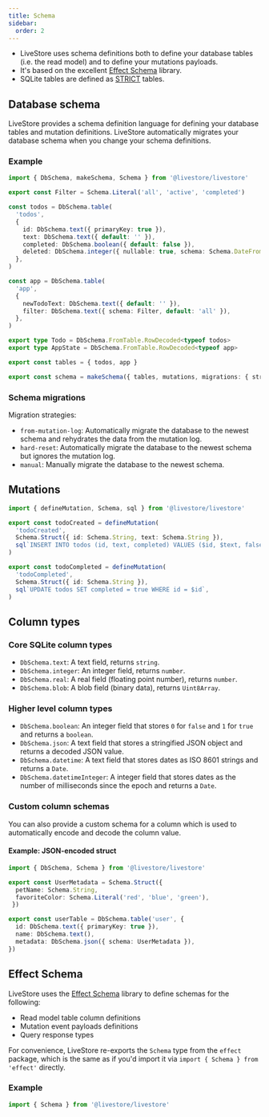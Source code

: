 ```yaml
---
title: Schema
sidebar:
  order: 2
---
```


- LiveStore uses schema definitions both to define your database tables (i.e. the read model) and to define your mutations payloads.
- It's based on the excellent [Effect Schema](https://effect.website/docs/schema/introduction/) library.
- SQLite tables are defined as [STRICT](https://www.sqlite.org/stricttables.html) tables.

## Database schema

LiveStore provides a schema definition language for defining your database tables and mutation definitions. LiveStore automatically migrates your database schema when you change your schema definitions.

### Example

```ts
import { DbSchema, makeSchema, Schema } from '@livestore/livestore'

export const Filter = Schema.Literal('all', 'active', 'completed')

const todos = DbSchema.table(
  'todos',
  {
    id: DbSchema.text({ primaryKey: true }),
    text: DbSchema.text({ default: '' }),
    completed: DbSchema.boolean({ default: false }),
    deleted: DbSchema.integer({ nullable: true, schema: Schema.DateFromNumber }),
  },
)

const app = DbSchema.table(
  'app',
  {
    newTodoText: DbSchema.text({ default: '' }),
    filter: DbSchema.text({ schema: Filter, default: 'all' }),
  },
)

export type Todo = DbSchema.FromTable.RowDecoded<typeof todos>
export type AppState = DbSchema.FromTable.RowDecoded<typeof app>

export const tables = { todos, app }

export const schema = makeSchema({ tables, mutations, migrations: { strategy: 'from-mutation-log' } })

```

### Schema migrations

Migration strategies:

- `from-mutation-log`: Automatically migrate the database to the newest schema and rehydrates the data from the mutation log.
- `hard-reset`: Automatically migrate the database to the newest schema but ignores the mutation log.
- `manual`: Manually migrate the database to the newest schema.


## Mutations


```ts
import { defineMutation, Schema, sql } from '@livestore/livestore'

export const todoCreated = defineMutation(
  'todoCreated',
  Schema.Struct({ id: Schema.String, text: Schema.String }),
  sql`INSERT INTO todos (id, text, completed) VALUES ($id, $text, false)`,
)

export const todoCompleted = defineMutation(
  'todoCompleted',
  Schema.Struct({ id: Schema.String }),
  sql`UPDATE todos SET completed = true WHERE id = $id`,
)
```

## Column types

### Core SQLite column types

- `DbSchema.text`: A text field, returns `string`.
- `DbSchema.integer`: An integer field, returns `number`.
- `DbSchema.real`: A real field (floating point number), returns `number`.
- `DbSchema.blob`: A blob field (binary data), returns `Uint8Array`.

### Higher level column types

- `DbSchema.boolean`: An integer field that stores `0` for `false` and `1` for `true` and returns a `boolean`.
- `DbSchema.json`: A text field that stores a stringified JSON object and returns a decoded JSON value.
- `DbSchema.datetime`: A text field that stores dates as ISO 8601 strings and returns a `Date`.
- `DbSchema.datetimeInteger`: A integer field that stores dates as the number of milliseconds since the epoch and returns a `Date`.


### Custom column schemas

You can also provide a custom schema for a column which is used to automatically encode and decode the column value.

#### Example: JSON-encoded struct

```ts
import { DbSchema, Schema } from '@livestore/livestore'

export const UserMetadata = Schema.Struct({ 
  petName: Schema.String,
  favoriteColor: Schema.Literal('red', 'blue', 'green'),
 })

export const userTable = DbSchema.table('user', {
  id: DbSchema.text({ primaryKey: true }),
  name: DbSchema.text(),
  metadata: DbSchema.json({ schema: UserMetadata }),
})
```

## Effect Schema

LiveStore uses the [Effect Schema](https://effect.website/docs/schema/introduction/) library to define schemas for the following:

- Read model table column definitions
- Mutation event payloads definitions
- Query response types

For convenience, LiveStore re-exports the `Schema` type from the `effect` package, which is the same as if you'd import it via `import { Schema } from 'effect'` directly.

### Example

```ts
import { Schema } from '@livestore/livestore'
```